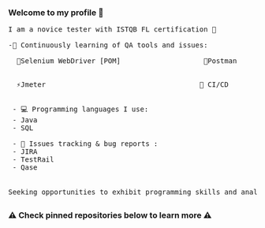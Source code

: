 ### Welcome to my profile 👋 
<pre>
I am a novice tester with ISTQB FL certification 📄
 
-🌱 Continuously learning of QA tools and issues:

  👾Selenium WebDriver [POM]                    🔎Postman


  ⚡Jmeter                                     🔄 CI/CD
                                                

 - 💻 Programming languages I use:
 - Java
 - SQL 

 - 📝 Issues tracking & bug reports :
 - JIRA 
 - TestRail
 - Qase

 
Seeking opportunities to exhibit programming skills and analytical mindset in a professional manner 💻💼
</pre>

### ⚠️ Check pinned repositories below to learn more ⚠️
<!--
**anowacki10/anowacki10** is a ✨ _special_ ✨ repository because its `README.md` (this file) appears on your GitHub profile.

Here are some ideas to get you started:

- 🔭 I’m currently working on ...
- 🌱 I’m currently learning ...
- 👯 I’m looking to collaborate on ...
- 🤔 I’m looking for help with ...
- 💬 Ask me about ...
- 📫 How to reach me: ...
- 😄 Pronouns: ...
- ⚡ Fun fact: ...
-->
